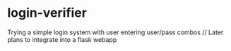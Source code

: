# login-verifier
Trying a simple login system with user entering user/pass combos
//
Later plans to integrate into a flask webapp

